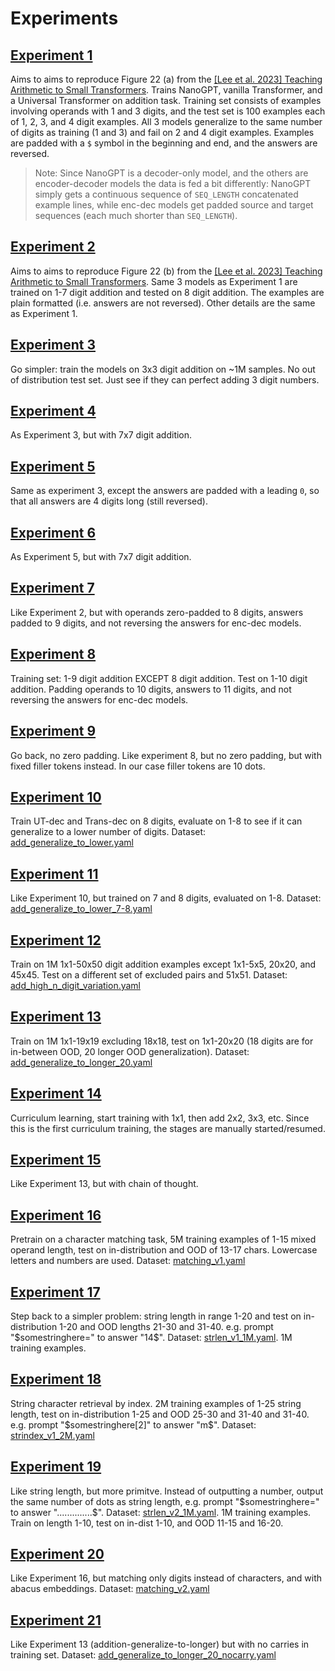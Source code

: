 # Experiments


## [Experiment 1](../arithmetic_lm/conf/experiment/1)

Aims to aims to reproduce Figure 22 (a) from the [[Lee et al. 2023] Teaching Arithmetic to Small Transformers](https://arxiv.org/abs/2307.03381). Trains NanoGPT, vanilla Transformer, and a Universal Transformer on addition task. Training set consists of examples involving operands with 1 and 3 digits, and the test set is 100 examples each of 1, 2, 3, and 4 digit examples. All 3 models generalize to the same number of digits as training (1 and 3) and fail on 2 and 4 digit examples. Examples are padded with a `$` symbol in the beginning and end, and the answers are reversed. 

> Note: Since NanoGPT is a decoder-only model, and the others are encoder-decoder models the data is fed a bit differently: NanoGPT simply gets a continuous sequence of `SEQ_LENGTH` concatenated example lines, while enc-dec models get padded source and target sequences (each much shorter than `SEQ_LENGTH`).


## [Experiment 2](../arithmetic_lm/conf/experiment/2)

Aims to aims to reproduce Figure 22 (b) from the [[Lee et al. 2023] Teaching Arithmetic to Small Transformers](https://arxiv.org/abs/2307.03381). Same 3 models as Experiment 1 are trained on 1-7 digit addition and tested on 8 digit addition. The examples are plain formatted (i.e. answers are not reversed). Other details are the same as Experiment 1.


## [Experiment 3](../arithmetic_lm/conf/experiment/3)

Go simpler: train the models on 3x3 digit addition on ~1M samples. No out of distribution test set. Just see if they can perfect adding 3 digit numbers.


## [Experiment 4](../arithmetic_lm/conf/experiment/4)

As Experiment 3, but with 7x7 digit addition.


## [Experiment 5](../arithmetic_lm/conf/experiment/5)

Same as experiment 3, except the answers are padded with a leading `0`, so that all answers are 4 digits long (still reversed).


## [Experiment 6](../arithmetic_lm/conf/experiment/6)

As Experiment 5, but with 7x7 digit addition.


## [Experiment 7](../arithmetic_lm/conf/experiment/7)

Like Experiment 2, but with operands zero-padded to 8 digits, answers padded to 9 digits, and not reversing the answers for enc-dec models.


## [Experiment 8](../arithmetic_lm/conf/experiment/8)

Training set: 1-9 digit addition EXCEPT 8 digit addition. Test on 1-10 digit addition. Padding operands to 10 digits, answers to 11 digits, and not reversing the answers for enc-dec models.


## [Experiment 9](../arithmetic_lm/conf/experiment/9)

Go back, no zero padding. Like experiment 8, but no zero padding, but with fixed filler tokens instead. In our case filler tokens are 10 dots.


## [Experiment 10](../arithmetic_lm/conf/experiment/10)

Train UT-dec and Trans-dec on 8 digits, evaluate on 1-8 to see if it can generalize to a lower number of digits. Dataset: [add_generalize_to_lower.yaml](../arithmetic_lm/conf/data/add_generalize_to_lower.yaml)


## [Experiment 11](../arithmetic_lm/conf/experiment/11)

Like Experiment 10, but trained on 7 and 8 digits, evaluated on 1-8. Dataset: [add_generalize_to_lower_7-8.yaml](../arithmetic_lm/conf/data/add_generalize_to_lower_7-8.yaml)


## [Experiment 12](../arithmetic_lm/conf/experiment/12)

Train on 1M 1x1-50x50 digit addition examples except 1x1-5x5, 20x20, and 45x45. Test on a different set of excluded pairs and 51x51. Dataset: [add_high_n_digit_variation.yaml](../arithmetic_lm/conf/data/add_high_n_digit_variation.yaml)


## [Experiment 13](../arithmetic_lm/conf/experiment/13)

Train on 1M 1x1-19x19 excluding 18x18, test on 1x1-20x20 (18 digits are for in-between OOD, 20 longer OOD generalization). Dataset: [add_generalize_to_longer_20.yaml](../arithmetic_lm/conf/data/add_generalize_to_longer_20.yaml)


## [Experiment 14](../arithmetic_lm/conf/experiment/14)

Curriculum learning, start training with 1x1, then add 2x2, 3x3, etc. Since this is the first curriculum training, the stages are manually started/resumed.


## [Experiment 15](../arithmetic_lm/conf/experiment/15)

Like Experiment 13, but with chain of thought.


## [Experiment 16](../arithmetic_lm/conf/experiment/16)

Pretrain on a character matching task, 5M training examples of 1-15 mixed operand length, test on in-distribution and OOD of 13-17 chars. Lowercase letters and numbers are used. Dataset: [matching_v1.yaml](../arithmetic_lm/conf/data/matching_v1.yaml)


## [Experiment 17](../arithmetic_lm/conf/experiment/17)

Step back to a simpler problem: string length in range 1-20 and test on in-distribution 1-20 and OOD lengths 21-30 and 31-40. e.g. prompt "$somestringhere=" to answer "14$". Dataset: [strlen_v1_1M.yaml](../arithmetic_lm/conf/data/strlen_v1_1M.yaml). 1M training examples.


## [Experiment 18](../arithmetic_lm/conf/experiment/18)

String character retrieval by index. 2M training examples of 1-25 string length, test on in-distribution 1-25 and OOD 25-30 and 31-40 and 31-40. e.g. prompt "$somestringhere[2]" to answer "m$". Dataset: [strindex_v1_2M.yaml](../arithmetic_lm/conf/data/strindex_v1_2M.yaml)


## [Experiment 19](../arithmetic_lm/conf/experiment/19)

Like string length, but more primitve. Instead of outputting a number, output the same number of dots as string length, e.g. prompt "$somestringhere=" to answer "..............$". Dataset: [strlen_v2_1M.yaml](../arithmetic_lm/conf/data/strlen_v2_1M.yaml). 1M training examples. Train on length 1-10, test on in-dist 1-10, and OOD 11-15 and 16-20.


## [Experiment 20](../arithmetic_lm/conf/experiment/20)

Like Experiment 16, but matching only digits instead of characters, and with abacus embeddings. Dataset: [matching_v2.yaml](../arithmetic_lm/conf/data/matching_digits.yaml)


## [Experiment 21](../arithmetic_lm/conf/experiment/21)

Like Experiment 13 (addition-generalize-to-longer) but with no carries in training set. Dataset: [add_generalize_to_longer_20_nocarry.yaml](../arithmetic_lm/conf/data/add_generalize_to_longer_20_nocarry.yaml)
